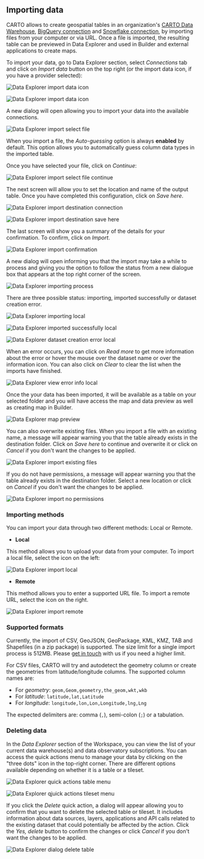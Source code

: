 ## Importing data

CARTO allows to create geospatial tables in an organization's [CARTO Data Warehouse](../../connections/carto-data-warehouse), [BigQuery connection](../../connections/creating-a-connection/#connection-to-bigquery) and [Snowflake connection](../../connections/creating-a-connection/#connection-to-snowflake), by importing files from your computer or via URL. Once a file is imported, the resulting table can be previewed in Data Explorer and used in Builder and external applications to create maps.

To import your data, go to Data Explorer section, select *Connections* tab and click on *Import data* button on the top right (or the import data icon, if you have a provider selected):

![Data Explorer import data icon](/img/cloud-native-workspace/data-explorer/de_the_import_data_icon.png)

![Data Explorer import data icon](/img/cloud-native-workspace/data-explorer/de_the_import_data_button1.png)

A new dialog will open allowing you to import your data into the available connections.

![Data Explorer import select file](/img/cloud-native-workspace/data-explorer/de_the_import_select_file_check.png)

When you import a file, the *Auto-guessing* option is always **enabled** by default. This option allows you to automatically guess column data types in the imported table.

Once you have selected your file, click on *Continue*:

![Data Explorer import select file continue](/img/cloud-native-workspace/data-explorer/de_the_import_select_file_check_continue.png)

The next screen will allow you to set the location and name of the output table. Once you have completed this configuration, click on *Save here*.

![Data Explorer import destination connection](/img/cloud-native-workspace/data-explorer/de_the_import_destination_check_connection.png)

![Data Explorer import destination save here](/img/cloud-native-workspace/data-explorer/de_the_import_destination_check_save_here.png)

The last screen will show you a summary of the details for your confirmation. To confirm, click on *Import*.

![Data Explorer import confirmation](/img/cloud-native-workspace/data-explorer/de_the_import_check_confirmation.png)

A new dialog will open informing you that the import may take a while to process and giving you the option to follow the status from a new dialogue box that appears at the top right corner of the screen.

![Data Explorer importing process](/img/cloud-native-workspace/data-explorer/de_the_importing_process.png)

There are three possible status: importing, imported successfully or dataset creation error.

![Data Explorer importing local](/img/cloud-native-workspace/data-explorer/de_importing_local.png)

![Data Explorer imported successfully local](/img/cloud-native-workspace/data-explorer/de_imported_successfully_local.png)

![Data Explorer dataset creation error local](/img/cloud-native-workspace/data-explorer/de_dataset_creation_error_local.png)

When an error occurs, you can click on *Read more* to get more information about the error or hover the mouse over the dataset name or over the information icon. You can also click on *Clear* to clear the list when the imports have finished.

![Data Explorer view error info local](/img/cloud-native-workspace/data-explorer/de_view_error_info_local.png)

Once the your data has been imported, it will be available as a table on your selected folder and you will have access the map and data preview as well as creating map in Builder.

![Data Explorer map preview](/img/cloud-native-workspace/data-explorer/de_the_mappreview_populated_places.png)

<!-- ![Data Explorer map preview](/img/cloud-native-workspace/data-explorer/de_mappreview_populated_places.png) -->

You can also overwrite existing files. When you import a file with an existing name, a message will appear warning you that the table already exists in the destination folder. Click on *Save here* to continue and overwrite it or click on *Cancel* if you don't want the changes to be applied.

![Data Explorer import existing files](/img/cloud-native-workspace/data-explorer/de_import_existing_file.png)

<!-- ![Data Explorer import existing files](/img/cloud-native-workspace/data-explorer/de_import_existing_file.png) -->

If you do not have permissions, a message will appear warning you that the table already exists in the destination folder. Select a new location or click on *Cancel* if you don't want the changes to be applied.

![Data Explorer import no permissions](/img/cloud-native-workspace/data-explorer/de_the_import_check_permissions.png)

<!-- ![Data Explorer import no permissions](/img/cloud-native-workspace/data-explorer/de_import_check_permissions.png) -->

### Importing methods

You can import your data through two different methods: Local or Remote.

-  **Local**

This method allows you to upload your data from your computer. To import a local file, select the icon on the left:

![Data Explorer import local](/img/cloud-native-workspace/data-explorer/de_import_local.png)

-  **Remote**

This method allows you to enter a supported URL file. To import a remote URL, select the icon on the right.

![Data Explorer import remote](/img/cloud-native-workspace/data-explorer/de_import_remote.png)
### Supported formats
Currently, the import of CSV, GeoJSON, GeoPackage, KML, KMZ, TAB and Shapefiles (in a zip package) is supported. The size limit for a single import process is 512MB. Please [get in touch](mailto:support@carto.com) with us if you need a higher limit. 

For CSV files, CARTO will try and autodetect the geometry column or create the geometries from latitude/longitude columns. The supported column names are: 
* For *geometry*: `geom,Geom,geometry,the_geom,wkt,wkb`
* For *latitude*: `latitude,lat,Latitude`
* For *longitude*: `longitude,lon,Lon,Longitude,lng,Lng`

The expected delimiters are: comma (`,`), semi-colon (`;`) or a tabulation.
### Deleting data

In the *Data Explorer* section of the Workspace, you can view the list of your current data warehouse(s) and data observatory subscriptions. You can access the quick actions menu to manage your data by clicking on the "three dots" icon in the top-right corner. There are different options available depending on whether it is a table or a tileset.

![Data Explorer quick actions table menu](/img/cloud-native-workspace/data-explorer/de_quick_actions_table_menu.png)

![Data Explorer qjuick actions tileset menu](/img/cloud-native-workspace/data-explorer/de_quick_actions_tileset_menu.png)

If you click the *Delete* quick action, a dialog will appear allowing you to confirm that you want to delete the selected table or tileset. It includes information about data sources, layers, applications and API calls related to the existing dataset that could potentially be affected by the action. Click the *Yes, delete* button to confirm the changes or click *Cancel* if you don't want the changes to be applied.

![Data Explorer dialog delete table](/img/cloud-native-workspace/data-explorer/de_delete_table.png)
